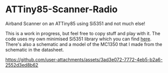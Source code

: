 # ATTiny85-Scanner-Radio
Airband Scanner on an ATTiny85 using Si5351 and not much else!

This is a work in progress, but feel free to copy stuff and play with it. The code uses my own minimised Si5351 library which you can find [here](https://github.com/G1OJS/G1OJS_Tiny_Si5351_CLK0). There's also a schematic and a model of the MC1350 that I made from the schematic in the datasheet.




https://github.com/user-attachments/assets/3ad3e072-7772-4eb5-b2a6-2552d3ed8b62

